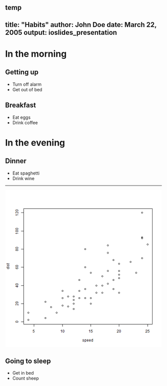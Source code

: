 temp
---
title: "Habits"
author: John Doe
date: March 22, 2005
output: ioslides_presentation
---

# In the morning

## Getting up

- Turn off alarm
- Get out of bed

## Breakfast

- Eat eggs
- Drink coffee

# In the evening

## Dinner

- Eat spaghetti
- Drink wine

---

![A scatterplot.](temp-figure/cars-1.png)

## Going to sleep

- Get in bed
- Count sheep
